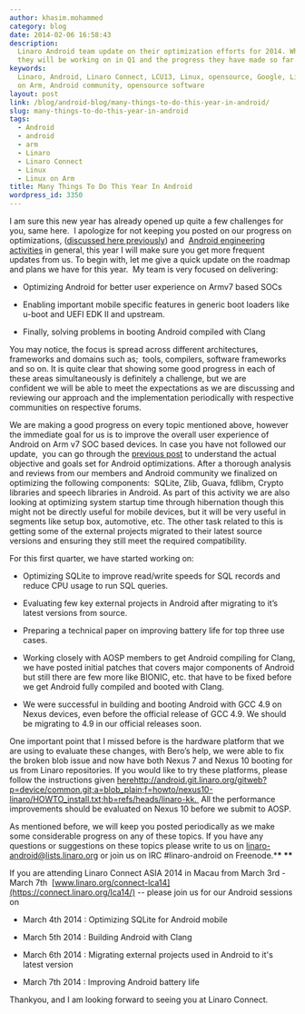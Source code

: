 ```yaml
---
author: khasim.mohammed
category: blog
date: 2014-02-06 16:58:43
description:
  Linaro Android team update on their optimization efforts for 2014. What
  they will be working on in Q1 and the progress they have made so far.
keywords:
  Linaro, Android, Linaro Connect, LCU13, Linux, opensource, Google, Linux
  on Arm, Android community, opensource software
layout: post
link: /blog/android-blog/many-things-to-do-this-year-in-android/
slug: many-things-to-do-this-year-in-android
tags:
  - Android
  - android
  - arm
  - Linaro
  - Linaro Connect
  - Linux
  - Linux on Arm
title: Many Things To Do This Year In Android
wordpress_id: 3350
---
```


I am sure this new year has already opened up quite a few challenges for you, same here.  I apologize for not keeping you posted on our progress on optimizations, ([discussed here previously](/blog/android-can-be-optimized/)) and  [Android engineering activities](/engineering/consumer/) in general, this year I will make sure you get more frequent updates from us. To begin with, let me give a quick update on the roadmap and plans we have for this year.  My team is very focused on delivering:

- Optimizing Android for better user experience on Armv7 based SOCs

- Enabling important mobile specific features in generic boot loaders like u-boot and UEFI EDK II and upstream.

- Finally, solving problems in booting Android compiled with Clang

You may notice, the focus is spread across different architectures, frameworks and domains such as;  tools, compilers, software frameworks and so on. It is quite clear that showing some good progress in each of these areas simultaneously is definitely a challenge, but we are confident we will be able to meet the expectations as we are discussing and reviewing our approach and the implementation periodically with respective communities on respective forums.

We are making a good progress on every topic mentioned above, however the immediate goal for us is to improve the overall user experience of Android on Arm v7 SOC based devices. In case you have not followed our update,  you can go through the [previous post](/blog/android-can-be-optimized/) to understand the actual objective and goals set for Android optimizations. After a thorough analysis and reviews from our members and Android community we finalized on optimizing the following components:  SQLite, Zlib, Guava, fdlibm, Crypto libraries and speech libraries in Android. As part of this activity we are also looking at optimizing system startup time through hibernation though this might not be directly useful for mobile devices, but it will be very useful in segments like setup box, automotive, etc. The other task related to this is getting some of the external projects migrated to their latest source versions and ensuring they still meet the required compatibility.

For this first quarter, we have started working on:

- Optimizing SQLite to improve read/write speeds for SQL records and reduce CPU usage to run SQL queries.

- Evaluating few key external projects in Android after migrating to it’s latest versions from source.

- Preparing a technical paper on improving battery life for top three use cases.

- Working closely with AOSP members to get Android compiling for Clang, we have posted initial patches that covers major components of Android but still there are few more like BIONIC, etc. that have to be fixed before we get Android fully compiled and booted with Clang.

- We were successful in building and booting Android with GCC 4.9 on Nexus devices, even before the official release of GCC 4.9. We should be migrating to 4.9 in our official releases soon.

One important point that I missed before is the hardware platform that we are using to evaluate these changes, with Bero’s help, we were able to fix the broken blob issue and now have both Nexus 7 and Nexus 10 booting for us from Linaro repositories. If you would like to try these platforms, please follow the instructions given [here]()http://android.git.linaro.org/gitweb?p=device/common.git;a=blob_plain;f=howto/nexus10-linaro/HOWTO_install.txt;hb=refs/heads/linaro-kk.  All the performance improvements should be evaluated on Nexus 10 before we submit to AOSP.

As mentioned before, we will keep you posted periodically as we make some considerable progress on any of these topics. If you have any questions or suggestions on these topics please write to us on [linaro-android@lists.linaro.org](mailto:linaro-android@lists.linaro.org) or join us on IRC #linaro-android on Freenode.\***\* \*\***

If you are attending Linaro Connect ASIA 2014 in Macau from March 3rd - March 7th  [www.linaro.org/connect-lca14](https://connect.linaro.org/lca14/) -- please join us for our Android sessions on

- March 4th 2014 : Optimizing SQLite for Android mobile

- March 5th 2014 : Building Android with Clang

- March 6th 2014 : Migrating external projects used in Android to it's latest version

- March 7th 2014 : Improving Android battery life

Thankyou, and I am looking forward to seeing you at Linaro Connect.
